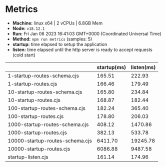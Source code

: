 # Metrics
* __Machine:__ linux x64 | 2 vCPUs | 6.8GB Mem
* __Node:__ `v18.12.1`
* __Run:__ Fri Jan 06 2023 16:41:03 GMT+0000 (Coordinated Universal Time)
* __Method:__ `npm run metrics` (samples: 5)
* __startup:__ time elapsed to setup the application
* __listen:__ time elapsed until the http server is ready to accept requests (cold start)

| | startup(ms) | listen(ms) |
|-| -       | -      |
| 1-startup-routes-schema.cjs | 165.51 | 222.93 |
| 1-startup-routes.cjs | 166.46 | 179.49 |
| 10-startup-routes-schema.cjs | 165.80 | 234.84 |
| 10-startup-routes.cjs | 168.87 | 182.44 |
| 100-startup-routes-schema.cjs | 182.24 | 365.40 |
| 100-startup-routes.cjs | 178.80 | 206.03 |
| 1000-startup-routes-schema.cjs | 408.12 | 1470.86 |
| 1000-startup-routes.cjs | 382.13 | 533.78 |
| 10000-startup-routes-schema.cjs | 6411.70 | 19245.78 |
| 10000-startup-routes.cjs | 6086.88 | 9487.58 |
| startup-listen.cjs | 161.14 | 174.96 |
